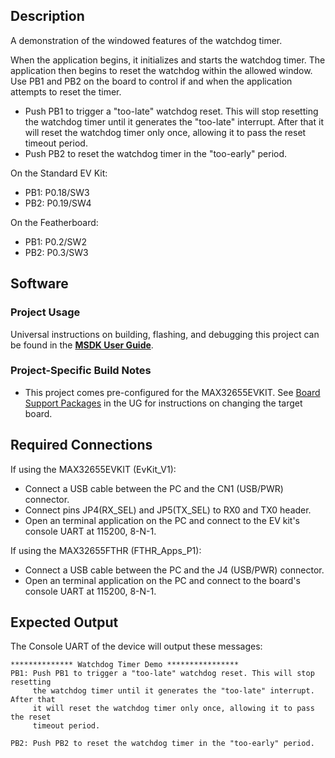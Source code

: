 ## Description

A demonstration of the windowed features of the watchdog timer.

When the application begins, it initializes and starts the watchdog timer.  The application then begins to reset the watchdog within the allowed window.  Use PB1 and PB2 on the board to control if and when the application attempts to reset the timer.

- Push PB1 to trigger a "too-late" watchdog reset. This will stop resetting the watchdog timer until it generates the "too-late" interrupt.  After that it will reset the watchdog timer only once, allowing it to pass the reset timeout period.
- Push PB2 to reset the watchdog timer in the "too-early" period.

On the Standard EV Kit:
-	PB1: P0.18/SW3
-	PB2: P0.19/SW4

On the Featherboard:
-	PB1: P0.2/SW2
-	PB2: P0.3/SW3


## Software

### Project Usage

Universal instructions on building, flashing, and debugging this project can be found in the **[MSDK User Guide](https://analog-devices-msdk.github.io/msdk/USERGUIDE/)**.

### Project-Specific Build Notes

* This project comes pre-configured for the MAX32655EVKIT.  See [Board Support Packages](https://analog-devices-msdk.github.io/msdk/USERGUIDE/#board-support-packages) in the UG for instructions on changing the target board.

## Required Connections
If using the MAX32655EVKIT (EvKit\_V1):
-   Connect a USB cable between the PC and the CN1 (USB/PWR) connector.
-   Connect pins JP4(RX_SEL) and JP5(TX_SEL) to RX0 and TX0  header.
-   Open an terminal application on the PC and connect to the EV kit's console UART at 115200, 8-N-1.

If using the MAX32655FTHR (FTHR\_Apps\_P1):
-   Connect a USB cable between the PC and the J4 (USB/PWR) connector.
-   Open an terminal application on the PC and connect to the board's console UART at 115200, 8-N-1.

## Expected Output

The Console UART of the device will output these messages:

```
************** Watchdog Timer Demo ****************
PB1: Push PB1 to trigger a "too-late" watchdog reset. This will stop resetting
     the watchdog timer until it generates the "too-late" interrupt.  After that
     it will reset the watchdog timer only once, allowing it to pass the reset
     timeout period.

PB2: Push PB2 to reset the watchdog timer in the "too-early" period.
```

